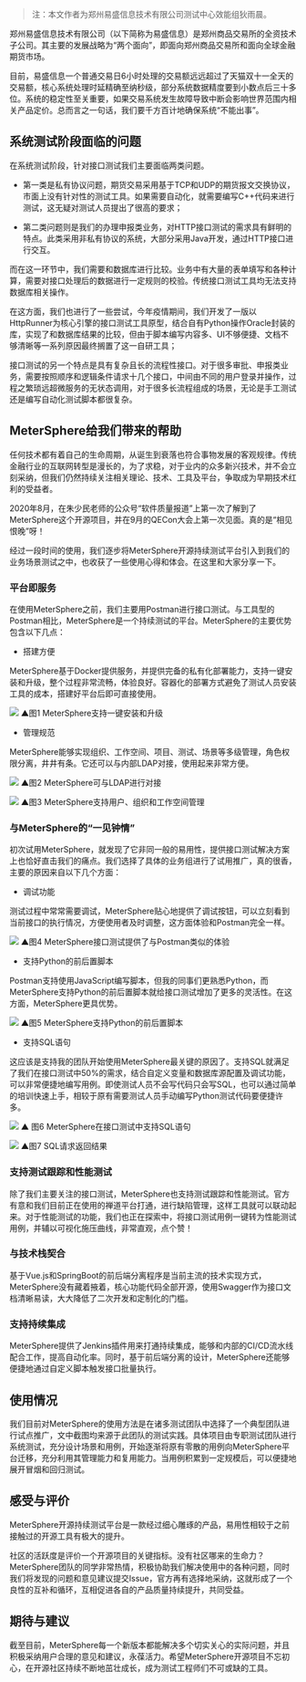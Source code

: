 > 注：本文作者为郑州易盛信息技术有限公司测试中心效能组狄雨晨。

郑州易盛信息技术有限公司（以下简称为易盛信息）是郑州商品交易所的全资技术子公司。其主要的发展战略为“两个面向”，即面向郑州商品交易所和面向全球金融期货市场。

目前，易盛信息一个普通交易日6小时处理的交易额远远超过了天猫双十一全天的交易额，核心系统处理时延精确至纳秒级，部分系统数据精度要到小数点后三十多位。系统的稳定性至关重要，如果交易系统发生故障导致中断会影响世界范围内相关产品定价。总而言之一句话，我们要千方百计地确保系统“不能出事”。

## 系统测试阶段面临的问题

在系统测试阶段，针对接口测试我们主要面临两类问题。

- 第一类是私有协议问题，期货交易采用基于TCP和UDP的期货报文交换协议，市面上没有针对性的测试工具。如果需要自动化，就需要编写C++代码来进行测试，这无疑对测试人员提出了很高的要求；

- 第二类问题则是我们的办理申报类业务，对HTTP接口测试的需求具有鲜明的特点。此类采用非私有协议的系统，大部分采用Java开发，通过HTTP接口进行交互。

而在这一环节中，我们需要和数据库进行比较。业务中有大量的表单填写和各种计算，需要对接口处理后的数据进行一定规则的校验。传统接口测试工具均无法支持数据库相关操作。

在这方面，我们也进行了一些尝试，今年疫情期间，我们开发了一版以HttpRunner为核心引擎的接口测试工具原型，结合自有Python操作Oracle封装的库，实现了和数据库结果的比较，但由于脚本编写内容多、UI不够便捷、文档不够清晰等一系列原因最终搁置了这一自研工具；

接口测试的另一个特点是具有复杂且长的流程性接口。对于很多审批、申报类业务，需要按照顺序和逻辑条件请求十几个接口，中间由不同的用户登录并操作，过程之繁琐远超微服务的无状态调用，对于很多长流程组成的场景，无论是手工测试还是编写自动化测试脚本都很复杂。

## MeterSphere给我们带来的帮助

任何技术都有着自己的生命周期，从诞生到衰落也符合事物发展的客观规律。传统金融行业的互联网转型是漫长的，为了求稳，对于业内的众多新兴技术，并不会立刻采纳，但我们仍然持续关注相关理论、技术、工具及平台，争取成为早期技术红利的受益者。

2020年8月，在朱少民老师的公众号“软件质量报道”上第一次了解到了MeterSphere这个开源项目，并在9月的QECon大会上第一次见面。真的是“相见恨晚”呀！

经过一段时间的使用，我们逐步将MeterSphere开源持续测试平台引入到我们的业务场景测试之中，也收获了一些使用心得和体会。在这里和大家分享一下。

### 平台即服务

在使用MeterSphere之前，我们主要用Postman进行接口测试。与工具型的Postman相比，MeterSphere是一个持续测试的平台。MeterSphere的主要优势包含以下几点：

- 搭建方便

MeterSphere基于Docker提供服务，并提供完备的私有化部署能力，支持一键安装和升级，整个过程非常流畅，体验良好。容器化的部署方式避免了测试人员安装工具的成本，搭建好平台后即可直接使用。

![](/../img/case_studies/esunny/1.png)
▲图1 MeterSphere支持一键安装和升级

- 管理规范

MeterSphere能够实现组织、工作空间、项目、测试、场景等多级管理，角色权限分离，井井有条。它还可以与内部LDAP对接，使用起来非常方便。

![](/../img/case_studies/esunny/2.png)
▲图2 MeterSphere可与LDAP进行对接

![](/../img/case_studies/esunny/3.png)
▲图3 MeterSphere支持用户、组织和工作空间管理

### 与MeterSphere的“一见钟情”

初次试用MeterSphere，就发现了它非同一般的易用性，提供接口测试解决方案上也恰好直击我们的痛点。我们选择了具体的业务组进行了试用推广，真的很香，主要的原因来自以下几个方面：

- 调试功能

测试过程中常常需要调试，MeterSphere贴心地提供了调试按钮，可以立刻看到当前接口的执行情况，方便使用者及时调整，这方面体验和Postman完全一样。

![](/../img/case_studies/esunny/4.png)
▲图4 MeterSphere接口测试提供了与Postman类似的体验

- 支持Python的前后置脚本

Postman支持使用JavaScript编写脚本，但我的同事们更熟悉Python，而MeterSphere支持Python的前后置脚本就给接口测试增加了更多的灵活性。在这方面，MeterSphere更具优势。

![](/../img/case_studies/esunny/5.png)
▲图5 MeterSphere支持Python的前后置脚本

- 支持SQL语句

这应该是支持我的团队开始使用MeterSphere最关键的原因了。支持SQL就满足了我们在接口测试中50%的需求，结合自定义变量和数据库源配置及调试功能，可以非常便捷地编写用例。即使测试人员不会写代码只会写SQL，也可以通过简单的培训快速上手，相较于原有需要测试人员手动编写Python测试代码要便捷许多。

![](/../img/case_studies/esunny/6.png)
▲ 图6 MeterSphere在接口测试中支持SQL语句

![](/../img/case_studies/esunny/6.png)
▲图7 SQL请求返回结果

### 支持测试跟踪和性能测试

除了我们主要关注的接口测试，MeterSphere也支持测试跟踪和性能测试。官方有意和我们目前正在使用的禅道平台打通，进行缺陷管理，这样工具就可以联动起来。对于性能测试的功能，我们也正在探索中，将接口测试用例一键转为性能测试用例，并辅以可视化施压曲线，非常直观，点个赞！

### 与技术栈契合

基于Vue.js和SpringBoot的前后端分离程序是当前主流的技术实现方式，MeterSphere没有藏着掖着，核心功能代码全部开源，使用Swagger作为接口文档清晰易读，大大降低了二次开发和定制化的门槛。

### 支持持续集成

MeterSphere提供了Jenkins插件用来打通持续集成，能够和内部的CI/CD流水线配合工作，提高自动化率。同时，基于前后端分离的设计，MeterSphere还能够便捷地通过自定义脚本触发接口批量执行。

## 使用情况

我们目前对MeterSphere的使用方法是在诸多测试团队中选择了一个典型团队进行试点推广，文中截图均来源于此团队的测试实践。具体项目由专职测试团队进行系统测试，充分设计场景和用例，开始逐渐将原有零散的用例向MeterSphere平台迁移，充分利用其管理能力和复用能力。当用例积累到一定规模后，可以便捷地展开冒烟和回归测试。

## 感受与评价

MeterSphere开源持续测试平台是一款经过细心雕琢的产品，易用性相较于之前接触过的开源工具有极大的提升。

社区的活跃度是评价一个开源项目的关键指标。没有社区哪来的生命力？MeterSphere团队的同学非常热情，积极协助我们解决使用中的各种问题，同时我们将发现的问题和意见建议提交Issue，官方再有选择地采纳，这就形成了一个良性的互补和循环，互相促进各自的产品质量持续提升，共同受益。

## 期待与建议

截至目前，MeterSphere每一个新版本都能解决多个切实关心的实际问题，并且积极采纳用户合理的意见和建议，永葆活力。希望MeterSphere开源项目不忘初心，在开源社区持续不断地茁壮成长，成为测试工程师们不可或缺的工具。
